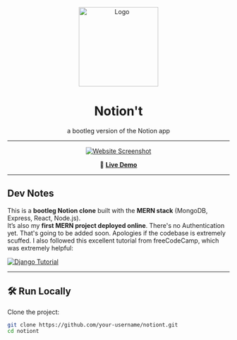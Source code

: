 <p align="center">
  <img src="https://github.com/user-attachments/assets/482ea14c-2a9c-4e6a-ba7e-840238fe56d7" alt="Logo" width="180" />
</p>

<h1 align="center">Notion't</h1>
<p align="center">a bootleg version of the Notion app</p>

---

<p align="center">
  <a href="https://notiont.onrender.com" target="_blank">
    <img src="https://github.com/user-attachments/assets/e2a9fe94-6cd5-4c9e-bde2-5ac5c15bc2f7" alt="Website Screenshot" />
  </a>
</p>

<p align="center">
  🔗 <a href="https://notiont.onrender.com" target="_blank"><b>Live Demo</b></a>
</p>

---

## Dev Notes
This is a **bootleg Notion clone** built with the **MERN stack** (MongoDB, Express, React, Node.js).  
It’s also my **first MERN project deployed online**. There's no Authentication yet. That's going to be added soon. Apologies if the codebase is extremely scuffed.
I also followed this excellent tutorial from freeCodeCamp, which was extremely helpful:

[![Django Tutorial](https://img.youtube.com/vi/F9gB5b4jgOI/0.jpg)](https://www.youtube.com/watch?v=F9gB5b4jgOI&t=10653s)


---

## 🛠️ Run Locally

Clone the project:

```bash
git clone https://github.com/your-username/notiont.git
cd notiont
